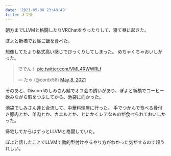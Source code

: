 ```yaml
---
date: '2021-05-08 23:48:49'
title: オフ会
---
```


朝方までLLVMと格闘したりVRChatをやったりして、寝て昼に起きた。

ぽよと新橋でお昼ご飯を食べた。

想像してたより格式高い感じでびっくりしてしまった。
めちゃくちゃおいしかった。

<blockquote class="twitter-tweet"><p lang="ja" dir="ltr">ででん！ <a href="https://t.co/VML4RWWRLf">pic.twitter.com/VML4RWWRLf</a></p>&mdash; たゃ (@cordx56) <a href="https://twitter.com/cordx56/status/1390924833517572098?ref_src=twsrc%5Etfw">May 8, 2021</a></blockquote> <script async src="https://platform.twitter.com/widgets.js" charset="utf-8"></script>

そのあと、Discordのしみさん鯖でオフ会の誘いがあり、ぽよと新橋でコーヒー飲みながら暇をつぶしてから、池袋に向かった。

池袋でしみさん達と合流して、中華料理屋に行った。
手でつかんで食べる骨付き豚肉とか、羊肉とか、カエルとか、とにかくレアなものが食べられておいしかった。

帰宅してからはずっとLLVMと格闘していた。

ぽよと話したことでLLVMで動的型付けやるやり方がわかった気がするので超うれしい。